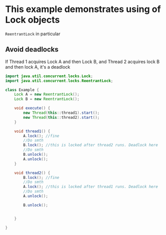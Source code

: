 # This example demonstrates using of Lock objects

`ReentrantLock` in particular

## Avoid deadlocks

If Thread 1 acquires Lock A and then Lock B, and Thread 2 acquires lock B and then lock A, it's a deadlock

```java
import java.util.concurrent.locks.Lock;
import java.util.concurrent.locks.ReentrantLock;

class Example {
    Lock A = new ReentrantLock();
    Lock B = new ReentrantLock();

    void execute() {
        new Thread(this::thread1).start();
        new Thread(this::thread2).start();
    }

    void thread1() {
        A.lock(); //fine
        //Do smth
        B.lock(); //this is locked after thread2 runs. Deadlock here
        //Do smth
        B.unlock();
        A.unlock();
    }

    void thread2() {
        B.lock(); //fine
        //Do smth
        A.lock(); //this is locked after thread1 runs. Deadlock here
        //Do smth 
        A.unlock();

        B.unlock();


    }

}

```